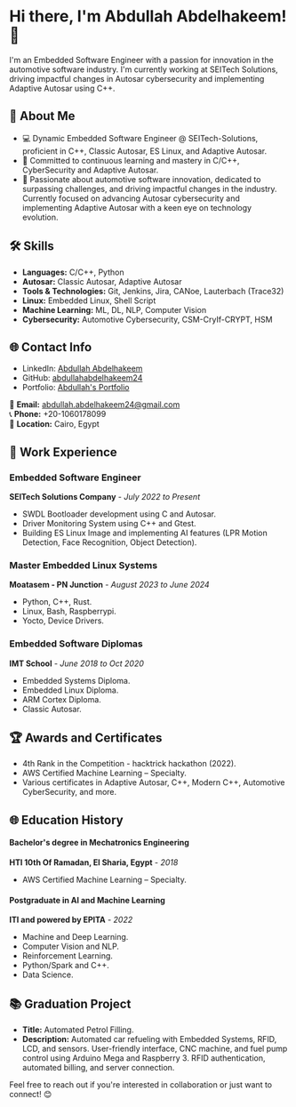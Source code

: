 # Hi there, I'm Abdullah Abdelhakeem! 👋

I'm an Embedded Software Engineer with a passion for innovation in the automotive software industry. I'm currently working at SEITech Solutions, driving impactful changes in Autosar cybersecurity and implementing Adaptive Autosar using C++.

## 🚀 About Me

- 💻 Dynamic Embedded Software Engineer @ SEITech-Solutions, proficient in C++, Classic Autosar, ES Linux, and Adaptive Autosar.
- 🌱 Committed to continuous learning and mastery in C/C++, CyberSecurity and Adaptive Autosar.
- 🔧 Passionate about automotive software innovation, dedicated to surpassing challenges, and driving impactful changes in the industry. Currently focused on advancing Autosar cybersecurity and implementing Adaptive Autosar with a keen eye on technology evolution.


## 🛠️ Skills

- **Languages:** C/C++, Python
- **Autosar:** Classic Autosar, Adaptive Autosar
- **Tools & Technologies:** Git, Jenkins, Jira, CANoe, Lauterbach (Trace32)
- **Linux:** Embedded Linux, Shell Script
- **Machine Learning:** ML, DL, NLP, Computer Vision
- **Cybersecurity:** Automotive Cybersecurity, CSM-CryIf-CRYPT, HSM

## 🌐 Contact Info

- LinkedIn: [Abdullah Abdelhakeem](https://www.linkedin.com/in/abdullah-abdelhakeem-3b5338116/)
- GitHub: [abdullahabdelhakeem24](https://github.com/AbdullahAbdelhakeem6484)
- Portfolio: [Abdullah's Portfolio](https://abdullahabdelhakeem24.github.io/)

📧 **Email:** abdullah.abdelhakeem24@gmail.com  
📞 **Phone:** +20-1060178099  
📍 **Location:** Cairo, Egypt

## 🚀 Work Experience

### Embedded Software Engineer
**SEITech Solutions Company** - *July 2022 to Present*

- SWDL Bootloader development using C and Autosar.
- Driver Monitoring System using C++ and Gtest.
- Building ES Linux Image and implementing AI features (LPR Motion Detection, Face Recognition, Object Detection).


### Master Embedded Linux Systems
**Moatasem - PN Junction** - *August 2023 to June 2024*

- Python, C++, Rust.
- Linux, Bash, Raspberrypi.
- Yocto, Device Drivers.

### Embedded Software Diplomas
**IMT School** - *June 2018 to Oct 2020*

- Embedded Systems Diploma.
- Embedded Linux Diploma.
- ARM Cortex Diploma.
- Classic Autosar.


## 🏆 Awards and Certificates

- 4th Rank in the Competition - hacktrick hackathon (2022).
- AWS Certified Machine Learning – Specialty.
- Various certificates in Adaptive Autosar, C++, Modern C++, Automotive CyberSecurity, and more.

## 🌐 Education History

#### Bachelor's degree in Mechatronics Engineering
**HTI 10th Of Ramadan, El Sharia, Egypt** - *2018*

- AWS Certified Machine Learning – Specialty.

#### Postgraduate in AI and Machine Learning
**ITI and powered by EPITA** - *2022*

- Machine and Deep Learning.
- Computer Vision and NLP.
- Reinforcement Learning.
- Python/Spark and C++.
- Data Science.

## 📚 Graduation Project

- **Title:** Automated Petrol Filling.
- **Description:** Automated car refueling with Embedded Systems, RFID, LCD, and sensors. User-friendly interface, CNC machine, and fuel pump control using Arduino Mega and Raspberry 3. RFID authentication, automated billing, and server connection.

Feel free to reach out if you're interested in collaboration or just want to connect! 😊
